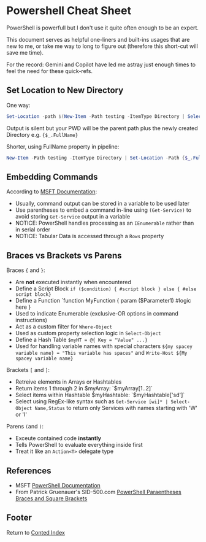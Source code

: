 # Powershell Cheat Sheet

PowerShell is powerfull but I don't use it quite often enough to be an expert.

This document serves as helpful one-liners and built-ins usages that are new to me, or take me way to long to figure out (therefore this short-cut will save me time).

For the record: Gemini and Copilot have led me astray just enough times to feel the need for these quick-refs.

## Set Location to New Directory

One way:

```powershell
Set-Location -path $(New-Item -Path testing -ItemType Directory | Select-Object -Property FullName).FullName
```

Output is silent but your PWD will be the parent path plus the newly created Directory e.g. `{$_.FullName}`

Shorter, using FullName property in pipeline:

```powershell
New-Item -Path testing -ItemType Directory | Set-Location -Path {$_.FullName}
```

## Embedding Commands

According to [MSFT Documentation](https://learn.microsoft.com/en-us/powershell/module/microsoft.powershell.core/about/about_pipelines?view=powershell-7.5#one-at-a-time-processing):

- Usually, command output can be stored in a variable to be used later
- Use parentheses to embed a command in-line using `(Get-Service)` to avoid storing `Get-Service` output in a variable
- NOTICE: PowerShell handles processing as an `IEnumerable` rather than in serial order
- NOTICE: Tabular Data is accessed through a `Rows` property

## Braces vs Brackets vs Parens

Braces `{` and `}`:

- Are __not__ executed instantly when encountered
- Define a Script Block `if ($condition) { #script block } else { #else script block}`
- Define a Function `function MyFunction { param ($Parameter1) #logic here }
- Used to indicate Enumerable (exclusive-OR options in command instructions)
- Act as a custom filter for `Where-Object`
- Used as custom property selection logic in `Select-Object`
- Define a Hash Table `$myHT = @{ Key = "Value" ...}`
- Used for handling variable names with special characters `${my spacey variable name} = "This variable has spaces"` and `Write-Host ${My spacey variable name}`

Brackets `[` and `]`:

- Retreive elements in Arrays or Hashtables
- Return items 1 through 2 in $myArray: `$myArray[1..2]`
- Select items within Hashtable $myHashtable: `$myHashtable['sd']`
- Select using RegEx-like syntax such as `Get-Service [wi]* | Select-Object Name,Status` to return only Services with names starting with 'W' or 'I'

Parens `(`and `)`:

- Exceute contained code __instantly__
- Tells PowerShell to evaluate everything inside first
- Treat it like an `Action<T>` delegate type

## References

- MSFT [PowerShell Documentation](https://learn.microsoft.com/en-us/powershell/)
- From Patrick Gruenauer's SID-500.com [PowerShell Paraentheses Braces and Square Brackets](https://sid-500.com/2020/01/14/powershell-understanding-parentheses-braces-and-square-brackets/)

## Footer

Return to [Conted Index](../conted-index.md)
